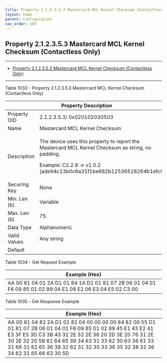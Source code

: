 ```yaml
---
title: Property 2.1.2.3.5.3 Mastercard MCL Kernel Checksum (Contactless Only)
layout: home
parent: Configuration
nav_order: 168
---
```


## Property 2.1.2.3.5.3 Mastercard MCL Kernel Checksum (Contactless Only)

---

- [Property 2.1.2.3.5.3 Mastercard MCL Kernel Checksum (Contactless Only)](#property-212353-mastercard-mcl-kernel-checksum-contactless-only)

---


Table 1033 - Property 2.1.2.3.5.3 Mastercard MCL Kernel Checksum
(Contactless Only)

<table>
<colgroup>
<col style="width: 14%" />
<col style="width: 85%" />
</colgroup>
<thead>
<tr>
<th colspan="2">Property Description</th>
</tr>
</thead>
<tbody>
<tr>
<td>Property OID</td>
<td>2.1.2.3.5.3/ 0x020102030503</td>
</tr>
<tr>
<td>Name</td>
<td>Mastercard MCL Kernel Checksum</td>
</tr>
<tr>
<td>Description</td>
<td><p>The device uses this property to report the Mastercard MCL Kernel
Checksum as string, no padding.</p>
<p>Example: C2.2.8 -&gt; v1.0.2
[ade94c13b0c6a31f1be682b12536528264b1efc0]</p></td>
</tr>
<tr>
<td>Securing Key</td>
<td>None</td>
</tr>
<tr>
<td>Min. Len (b)</td>
<td>Variable</td>
</tr>
<tr>
<td>Max. Len (b)</td>
<td>75</td>
</tr>
<tr>
<td>Data Type</td>
<td>Alphanumeric</td>
</tr>
<tr>
<td>Valid Values</td>
<td>Any string</td>
</tr>
<tr>
<td>Default</td>
<td></td>
</tr>
</tbody>
</table>

Table 1034 - Get Request Example

| Example (Hex) |
|----|
| AA 00 81 04 01 2A D1 01 84 1A D1 01 81 07 2B 06 01 04 01 F6 09 85 01 02 89 0A E1 08 E2 06 E3 04 E5 02 C3 00 |

Table 1035 - Get Response Example

| Example (Hex) |
|----|
| AA 00 81 04 82 2A D1 01 82 04 00 00 00 00 84 82 00 55 D1 01 81 07 2B 06 01 04 01 F6 09 85 01 02 89 45 E1 43 E2 41 E3 3F E5 3D C3 3B 43 32 2E 32 2E 38 20 2D 3E 20 76 31 2E 30 2E 32 20 5B 61 64 65 39 34 63 31 33 62 30 63 36 61 33 31 66 31 62 65 36 38 32 62 31 32 35 33 36 35 32 38 32 36 34 62 31 65 66 63 30 5D |

##
